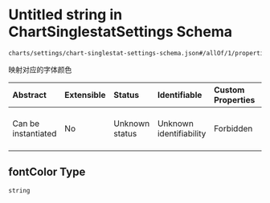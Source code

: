 # Untitled string in ChartSinglestatSettings Schema

```txt
charts/settings/chart-singlestat-settings-schema.json#/allOf/1/properties/levels/items/properties/fontColor
```

映射对应的字体颜色

| Abstract            | Extensible | Status         | Identifiable            | Custom Properties | Additional Properties | Access Restrictions | Defined In                                                                                                                     |
| :------------------ | :--------- | :------------- | :---------------------- | :---------------- | :-------------------- | :------------------ | :----------------------------------------------------------------------------------------------------------------------------- |
| Can be instantiated | No         | Unknown status | Unknown identifiability | Forbidden         | Allowed               | none                | [chart-singlestat-settings-schema.json\*](../out/charts/settings/chart-singlestat-settings-schema.json "open original schema") |

## fontColor Type

`string`
